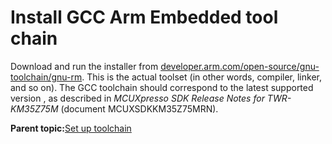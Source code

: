 # Install GCC Arm Embedded tool chain

Download and run the installer from [developer.arm.com/open-source/gnu-toolchain/gnu-rm](https://developer.arm.com/open-source/gnu-toolchain/gnu-rm). This is the actual toolset \(in other words, compiler, linker, and so on\). The GCC toolchain should correspond to the latest supported version , as described in *MCUXpresso SDK Release Notes for TWR-KM35Z75M* \(document MCUXSDKKM35Z75MRN\).

**Parent topic:**[Set up toolchain](../topics/set_up_toolchain.md)


